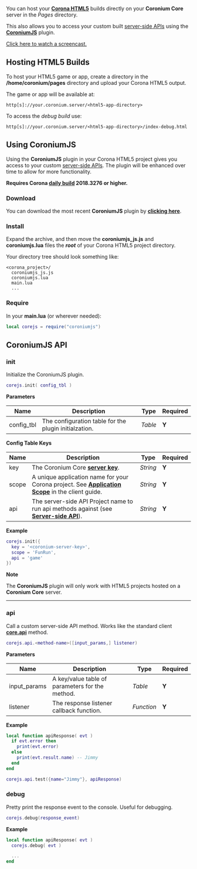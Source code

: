 You can host your __[Corona HTML5](https://forums.coronalabs.com/forum/637-html5/)__ builds directly on your __Coronium Core__ server in the _Pages_ directory.

This also allows you to access your custom built [server-side APIs](/server/modules/api/) using the __[CoroniumJS](/server/modules/pages/html5/#using-coroniumjs)__ plugin.

<i class="fas fa-play-circle"></i> [Click here to watch a screencast.](/screencasts/#html5-builds-coroniumjs)

## Hosting HTML5 Builds

To host your HTML5 game or app, create a directory in the __/home/coronium/pages__ directory and upload your Corona HTML5 output.

The game or app will be available at: 

```
http[s]://your.coronium.server/<html5-app-directory>
```

To access the _debug build_ use:

```
http[s]://your.coronium.server/<html5-app-directory>/index-debug.html
```

## Using CoroniumJS

Using the __CoroniumJS__ plugin in your Corona HTML5 project gives you access to your custom [server-side APIs](/server/modules/api/). The plugin will be enhanced over time to allow for more functionality.

<i class="fa fa-exclamation-triangle fa-fw"></i> __Requires Corona [daily build](https://developer.coronalabs.com/downloads/daily-builds/) 2018.3276 or higher.__

### Download

You can download the most recent __CoroniumJS__ plugin by __[clicking here](https://s3.amazonaws.com/coronium-core/plugins/coroniumjsPlugin.zip)__.

### Install 

Expand the archive, and then move the __coroniumjs_js.js__ and __coroniumjs.lua__ files the ___root___ of your Corona HTML5 project directory.

Your directory tree should look something like:

```
<corona_project>/
  coroniumjs_js.js
  coroniumjs.lua
  main.lua
  ...
```

### Require

In your __main.lua__ (or wherever needed):

```lua
local corejs = require("coroniumjs")
```

## CoroniumJS API

### init

Initialize the CoroniumJS plugin.

```lua
corejs.init( config_tbl )
```

__Parameters__

|Name|Description|Type|Required|
|----|-----------|----|--------|
|config_tbl|The configuration table for the plugin initialzation.|_Table_|__Y__|

__Config Table Keys__

|Name|Description|Type|Required|
|----|-----------|----|--------|
|key|The Coronium Core __[server key](/server/guide/key/)__.|_String_|__Y__|
|scope|A unique application name for your Corona project. See __[Application Scope](/client/guide/#application-scope)__ in the client guide.|_String_|__Y__|
|api|The server-side API Project name to run api methods against (see __[Server-side API](/server/modules/api/)__).|_String_|__Y__|

__Example__

```lua
corejs.init({
  key = '<coronium-server-key>',
  scope = 'FunRun',
  api = 'game'
})
```

__Note__

The __CoroniumJS__ plugin will only work with HTML5 projects hosted on a __Coronium Core__ server.

---

### api

Call a custom server-side API method. Works like the standard client __[core.api](/client/modules/api/)__ method.

```lua
corejs.api.<method-name>([input_params,] listener)
```

__Parameters__

|Name|Description|Type|Required|
|----|-----------|----|--------|
|input_params|A key/value table of parameters for the method.|_Table_|__Y__|
|listener|The response listener callback function.|_Function_|__Y__|

__Example__

```lua
local function apiResponse( evt )
  if evt.error then
    print(evt.error)
  else
    print(evt.result.name) -- Jimmy
  end
end

corejs.api.test({name="Jimmy"}, apiResponse)
```

### debug

Pretty print the response event to the console. Useful for debugging.

```lua
corejs.debug(response_event)
```

__Example__

```lua
local function apiResponse( evt )
  corejs.debug( evt )

  ...
end
```